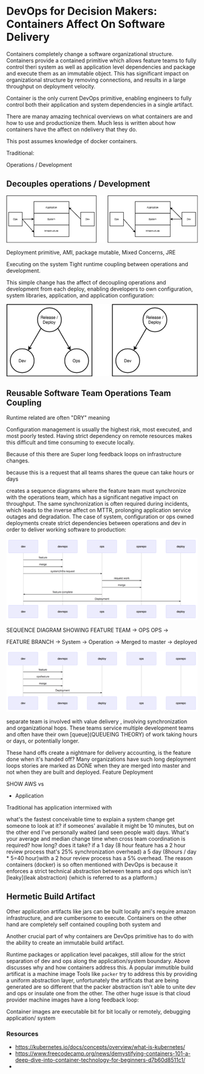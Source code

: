 # DevOps for Decision Makers: Containers Affect On Software Delivery


Containers completely change a software organizational structure.  Containers provide a contained primitive which allows feature teams to fully control theri system as well as application level dependencies and package and execute them as an immutable object.  This has significant impact on organizational structure by removing connections, and results in a large throughput on deployment velocity.

Container is the only current DevOps primitive, enabling engineers to fully control both their application and system dependencies in a single artifact.  

There are manay amazing technical overviews on what containers are and how to use and productionize them.  Much less is written about how containers have the affect on ndelivery that they do.



This post assumes knowledge of docker containers.

Traditional:


Operations / Development

## Decouples operations / Development

<p align="center">
  <img src="static/infra_traditional_vs_containers_layers.png">
</p>


Deployment primitive, AMI, package mutable, Mixed Concerns, JRE

Executing on the system
Tight runtime coupling between operations and development.

This simple change has the affect of decoupling operations and development from each deploy, enabling developers to own configuration, system libraries, application, and application configuration:

<p align="center">
  <img src="static/infra_vs_devops_deploy.png">
</p>



## Reusable Software Team Operations Team Coupling

Runtime related are often "DRY" meaning

Configuration management is usually the highest risk, most executed, and most poorly tested.  Having  strict dependency on remote resources makes this difficult and time consuming to execute locally.  

Because of this there are Super long feedback loops on infrastructure changes.


because this is a request that all teams shares the queue can take hours or days

creates a sequence diagrams where the feature team must synchronize with the operations team, which has a significant negative impact on throughput.  The same synchronization is often required during incidents, which leads to the inverse affect on MTTR, prolonging application service outages and degradation.
The case of system, configuration or ops owned deployments create strict dependencies between operations and dev in order to deliver working software to production:

<p align="center">
  <img src="static/traditional_sequence.png">
</p>


SEQUENCE DIAGRAM SHOWING FEATURE TEAM -> OPS
OPS ->

FEATURE BRANCH
-> System
-> Operation
-> Merged to master
-> deployed

<p align="center">
  <img src="static/container_sequence.png">
</p>



separate team is involved with value delivery , involving synchronization and organizational hops.  These teams service multiple development teams and often have their own [queue](QUEUEING THEORY) of work taking hours or days, or potentially longer.

These hand offs create a nightmare for delivery accounting, is the feature done when it's handed off? Many organizations have such long deployment loops stories are marked as DONE when they are merged into master and not when they are built and deployed.
Feature Deployment



SHOW AWS vs

- Application

Traditional has application intermixed with



what's the fastest conceivable time to explain a system change get someone to look at it? if someones' available it might be 10 minutes, but on the other end I've personally waited (and seen people wait) days. What's your average and median change time when cross team coordination is required? how long? does it take? if a 1 day (8 hour feature has a 2 hour review process that's 25% synchronization overhead)  a 5 day (8hours / day * 5=40 hour)with a 2 hour review process has a 5% overhead.  The reason containers (docker) is so often mentioned with DevOps is because it enforces a strict technical abstraction between teams and ops which isn't [leaky](leak abstraction) (which is referred to as a platform.)  


## Hermetic Build Artifact

Other application artifacts like jars can be built locally ami's require amazon infrastructure, and are cumbersome to execute.  Containers on the other hand are completely self contained coupling both system and

Another crucial part of why containers are DevOps primitive has to do with the ability to create an immutable build artifact.

Runtime packages or application level pacakges, still allow for the strict separation of dev and ops along the application/system boundary.  Above discusses why and how containers address this.  A popular immutible build artificat is a machine image Tools like `packer` try to address this by providing a uniform abstraction layer, unfortunately the artificats that are being generated are so different that the packer abstraction isn't able to unite dev and ops or insulate one from the other.  The other huge issue is that cloud provider machine images have a long feedback loop:


Container images are executable bit for bit locally or remotely,  debugging application/ system


### Resources
- https://kubernetes.io/docs/concepts/overview/what-is-kubernetes/
- https://www.freecodecamp.org/news/demystifying-containers-101-a-deep-dive-into-container-technology-for-beginners-d7b60d8511c1/
-
